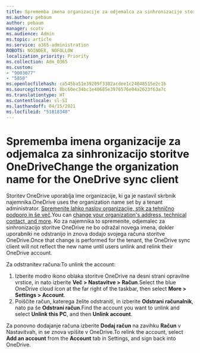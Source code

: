 ```yaml
---
title: Sprememba imena organizacije za odjemalca za sinhronizacijo storitve OneDrive
ms.author: pebaum
author: pebaum
manager: scotv
ms.audience: Admin
ms.topic: article
ms.service: o365-administration
ROBOTS: NOINDEX, NOFOLLOW
localization_priority: Priority
ms.collection: Adm_O365
ms.custom:
- "9003077"
- "5850"
ms.openlocfilehash: ca545ba51e39209f3302acdee1c24048515e2c1b
ms.sourcegitcommit: 8bc60ec34bc1e40685e3976576e04a2623f63a7c
ms.translationtype: HT
ms.contentlocale: sl-SI
ms.lasthandoff: 04/15/2021
ms.locfileid: "51818340"
---
```

# <a name="change-the-organization-name-for-the-onedrive-sync-client"></a><span data-ttu-id="878ab-102">Sprememba imena organizacije za odjemalca za sinhronizacijo storitve OneDrive</span><span class="sxs-lookup"><span data-stu-id="878ab-102">Change the organization name for the OneDrive sync client</span></span>

<span data-ttu-id="878ab-103">Storitev OneDrive uporablja ime organizacije, ki ga je nastavil skrbnik najemnika.</span><span class="sxs-lookup"><span data-stu-id="878ab-103">OneDrive uses the organization name set by a tenant administrator.</span></span>  <span data-ttu-id="878ab-104">[Spremenite lahko naslov organizacije, stik za tehnično podporo in še več](https://docs.microsoft.com/microsoft-365/admin/manage/change-address-contact-and-more).</span><span class="sxs-lookup"><span data-stu-id="878ab-104">You can [change your organization's address, technical contact, and more](https://docs.microsoft.com/microsoft-365/admin/manage/change-address-contact-and-more).</span></span> <span data-ttu-id="878ab-105">Ko za najemnika to spremenite, odjemalec za sinhronizacijo storitve OneDrive ne bo odražal novega imena, dokler uporabniki ne odstranijo in znova dodajo svojega računa storitve OneDrive.</span><span class="sxs-lookup"><span data-stu-id="878ab-105">Once that change is performed for the tenant, the OneDrive sync client will not reflect the new name until users unlink and relink their OneDrive account.</span></span>

<span data-ttu-id="878ab-106">Za odstranitev računa:</span><span class="sxs-lookup"><span data-stu-id="878ab-106">To unlink the account:</span></span>

1. <span data-ttu-id="878ab-107">Izberite modro ikono oblaka storitve OneDrive na desni strani opravilne vrstice, in nato izberite  **Več > Nastavitve > Račun**.</span><span class="sxs-lookup"><span data-stu-id="878ab-107">Select the blue OneDrive cloud icon at the far right of the taskbar, then select  **More > Settings > Account**.</span></span>
2. <span data-ttu-id="878ab-108">Poiščite račun, katerega želite odstraniti, in izberite  **Odstrani računalnik**, nato pa še **Odstrani račun**.</span><span class="sxs-lookup"><span data-stu-id="878ab-108">Find the account you want to unlink and select  **Unlink this PC**, and then  **Unlink account**.</span></span>

<span data-ttu-id="878ab-109">Za ponovno dodajanje računa izberite **Dodaj račun** na zavihku **Račun** v Nastavitvah, in se znova vpišite v OneDrive.</span><span class="sxs-lookup"><span data-stu-id="878ab-109">To relink the account, select  **Add an account** from the  **Account** tab in Settings, and sign back into OneDrive.</span></span>